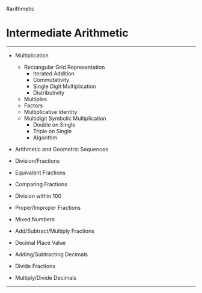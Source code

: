 #arithmetic 

# Intermediate Arithmetic

---

- Multiplication
	- Rectangular Grid Representation
		- Iterated Addition
		- Commutativity
		- Single Digit Multiplication
		- Distributivity
	- Multiples
	- Factors
	- Multiplicative Identity
	- Multidigit Symbolic Multiplication
		- Double on Single
		- Triple on Single
		- Algorithm


- Arithmetic and Geometric Sequences

- Division/Fractions
- Equivalent Fractions
- Comparing Fractions
- Division within 100
- Proper/Improper Fractions
- Mixed Numbers
- Add/Subtract/Multiply Fractions
- Decimal Place Value
- Adding/Subtracting Decimals
- Divide Fractions
- Multiply/Divide Decimals

---
